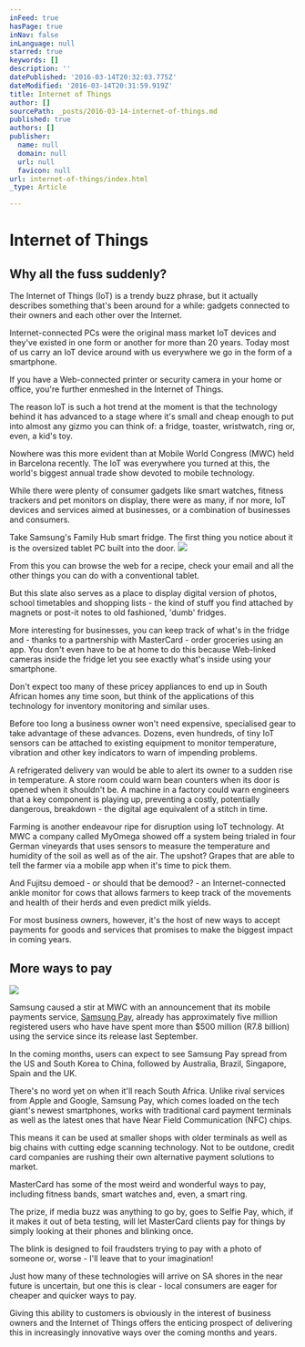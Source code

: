 ```yaml
---
inFeed: true
hasPage: true
inNav: false
inLanguage: null
starred: true
keywords: []
description: ''
datePublished: '2016-03-14T20:32:03.775Z'
dateModified: '2016-03-14T20:31:59.919Z'
title: Internet of Things
author: []
sourcePath: _posts/2016-03-14-internet-of-things.md
published: true
authors: []
publisher:
  name: null
  domain: null
  url: null
  favicon: null
url: internet-of-things/index.html
_type: Article

---
```

# Internet of Things

## Why all the fuss suddenly?

The Internet of Things (IoT) is a trendy buzz phrase, but it actually describes something that's been around for a while: gadgets connected to their owners and each other over the Internet.

Internet-connected PCs were the original mass market IoT devices and they've existed in one form or another for more than 20 years.
Today most of us carry an IoT device around with us everywhere we go in the form of a smartphone.

If you have a Web-connected printer or security camera in your home or office, you're further enmeshed in the Internet of Things.

The reason IoT is such a hot trend at the moment is that the technology behind it has advanced to a stage where it's small and cheap enough to put into almost any gizmo you can think of: a fridge, toaster, wristwatch, ring or, even, a kid's toy.

Nowhere was this more evident than at Mobile World Congress (MWC) held in Barcelona recently. The IoT was everywhere you turned at this, the world's biggest annual trade show devoted to mobile technology.

While there were plenty of consumer gadgets like smart watches, fitness trackers and pet monitors on display, there were as many, if nor more, IoT devices and services aimed at businesses, or a combination of businesses and consumers.

Take Samsung's Family Hub smart fridge. The first thing you notice about it is the oversized tablet PC built into the door.
![](https://the-grid-user-content.s3-us-west-2.amazonaws.com/c39a14f3-b8ee-4a1b-a567-ea0c0fdf36a5.jpg)

From this you can browse the web for a recipe, check your email and all the other things you can do with a conventional tablet.

But this slate also serves as a place to display digital version of photos, school timetables and shopping lists - the kind of stuff you find attached by magnets or post-it notes to old fashioned, 'dumb' fridges.

More interesting for businesses, you can keep track of what's in the fridge and - thanks to a partnership with MasterCard - order groceries using an app. You don't even have to be at home to do this because Web-linked cameras inside the fridge let you see exactly what's inside using your smartphone.

Don't expect too many of these pricey appliances to end up in South African homes any time soon, but think of the applications of this technology for inventory monitoring and similar uses.

Before too long a business owner won't need expensive, specialised gear to take advantage of these advances.
Dozens, even hundreds, of tiny IoT sensors can be attached to existing equipment to monitor temperature, vibration and other key indicators to warn of impending problems.

A refrigerated delivery van would be able to alert its owner to a sudden rise in temperature. A store room could warn bean counters when its door is opened when it shouldn't be. A machine in a factory could warn engineers that a key component is playing up, preventing a costly, potentially dangerous, breakdown - the digital age equivalent of a stitch in time.

Farming is another endeavour ripe for disruption using IoT technology.
At MWC a company called MyOmega showed off a system being trialed in four German vineyards that uses sensors to measure the temperature and humidity of the soil as well as of the air. The upshot? Grapes that are able to tell the farmer via a mobile app when it's time to pick them.

And Fujitsu demoed - or should that be demood? - an Internet-connected ankle monitor for cows that allows farmers to keep track of the movements and health of their herds and even predict milk yields.

For most business owners, however, it's the host of new ways to accept payments for goods and services that promises to make the biggest impact in coming years.

## More ways to pay
![](https://the-grid-user-content.s3-us-west-2.amazonaws.com/9108af53-006f-425e-95b6-fac5ffc4bc00.jpg)

Samsung caused a stir at MWC with an announcement that its mobile payments service, [Samsung Pay][0], already has approximately five million registered users who have have spent more than $500 million (R7.8 billion) using the service since its release last September.

In the coming months, users can expect to see Samsung Pay spread from the US and South Korea to China, followed by Australia, Brazil, Singapore, Spain and the UK.

There's no word yet on when it'll reach South Africa.
Unlike rival services from Apple and Google, Samsung Pay, which comes loaded on the tech giant's newest smartphones, works with traditional card payment terminals as well as the latest ones that have Near Field Communication (NFC) chips.

This means it can be used at smaller shops with older terminals as well as big chains with cutting edge scanning technology.
Not to be outdone, credit card companies are rushing their own alternative payment solutions to market.

MasterCard has some of the most weird and wonderful ways to pay, including fitness bands, smart watches and, even, a smart ring.

The prize, if media buzz was anything to go by, goes to Selfie Pay, which, if it makes it out of beta testing, will let MasterCard clients pay for things by simply looking at their phones and blinking once.

The blink is designed to foil fraudsters trying to pay with a photo of someone or, worse - I'll leave that to your imagination!

Just how many of these technologies will arrive on SA shores in the near future is uncertain, but one this is clear - local consumers are eager for cheaper and quicker ways to pay.

Giving this ability to customers is obviously in the interest of business owners and the Internet of Things offers the enticing prospect of delivering this in increasingly innovative ways over the coming months and years. 


[0]: http://www.samsung.com/us/samsung-pay/